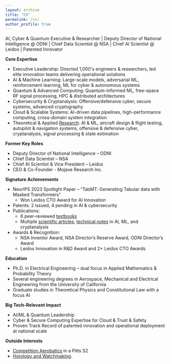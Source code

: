```yaml
---
layout: archive
title: "CV"
permalink: /cv/
author_profile: true
---
```


AI, Cyber & Quantum Executive & Researcher | Deputy Director of National Intelligence @ ODNI | Chief Data Scientist @ NSA | Chief AI Scientist @ Leidos | Patented Innovator

**Core Expertise**
- Executive Leadership: Directed 1,000's engineers & researchers, led elite innovation teams delivering operational solutions
- AI & Machine Learning: Large-scale models, adversarial ML, reinforcement learning, ML for cyber & autonomous systems
- Quantum & Advanced Computing: Quantum-informed ML, free-space RF signal processing, HPC & distributed architectures
- Cybersecurity & Cryptanalysis: Offensive/defensive cyber, secure systems, advanced cryptography
- Cloud & Scalable Systems: AI-driven data pipelines, high-performance computing, cross-domain system integration
- Theoretical & Applied [Research](https://pfroysdon.github.io/projects/): AI & ML, aircraft design & flight testing, autopilot & navigation systems, offensive & defensive cyber, cryptanalysis, signal processing & state estimation

**Former Key Roles**
- Deputy Director of National Intelligence – ODNI
- Chief Data Scientist – NSA
- Chief AI Scientist & Vice President – Leidos
- CEO & Co-Founder - Mojave Research Inc.

**Signature Achievements**
- NeurIPS 2023 Spotlight Paper – “TabMT: Generating Tabular data with Masked Transformers”
	- Won Leidos CTO Award for AI Innovation
- Patents: 2 issued, 4 pending in AI & cybersecurity
- Publications:
	- 6 peer-reviewed [textbooks](http://www.roysdonfibonaccipress.com/)
	- Multiple [scientific articles](https://github.com/pfroysdon/publications/tree/main/Papers), [technical notes](https://github.com/pfroysdon/publications/tree/main/Tech_Notes) in AI, ML, and cryptanalysis
- Awards & Recognition:
	- NSA Inventor Award, NSA Director’s Reserve Award, ODNI Director’s Award
	- Leidos Innovation in R&D Award and 2× Leidos CTO Awards	
	
**Education**
- Ph.D. in Electrical Engineering – dual focus in Applied Mathematics & Probability Theory
- Several engineering degrees in Aerospace, Mechanical and Electrical Engineering from the University of California
- Graduate studies in Theoretical Physics and Constitutional Law with a focus AI

**Big Tech-Relevant Impact**
- AI/ML & Quantum Leadership
- Cyber & Secure Computing Expertise for Cloud & Trust & Safety
- Proven Track Record of patented innovation and operational deployment at national scale

**Outside Interests**
- [Competition Aerobatics](https://youtu.be/AFlVtWswTNU) in a Pitts S2  
- [Horology and Watchmaking](https://www.roysdonwatchco.com/).